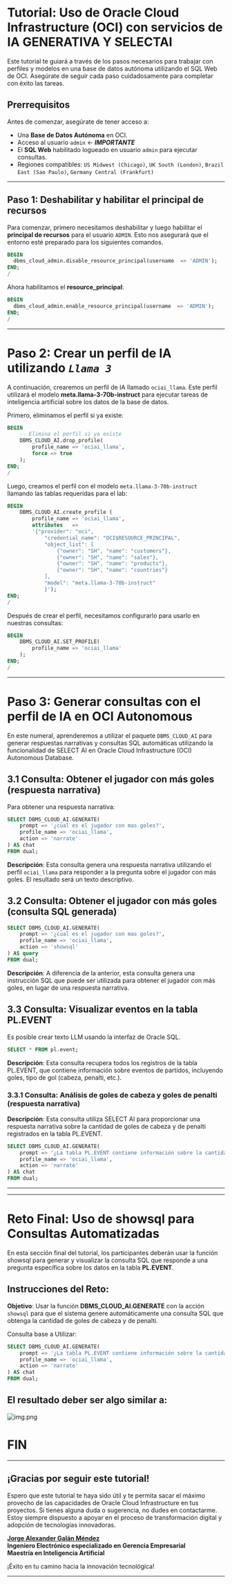 # Tutorial: Uso de Oracle Cloud Infrastructure (OCI) con servicios de IA GENERATIVA Y SELECTAI



Este tutorial te guiará a través de los pasos necesarios para trabajar con perfiles y modelos en una base de datos autónoma utilizando el SQL Web de OCI. Asegúrate de seguir cada paso cuidadosamente para completar con éxito las tareas.

## Prerrequisitos

Antes de comenzar, asegúrate de tener acceso a:
- Una **Base de Datos Autónoma** en OCI.
- Acceso al usuario `admin` <- **_IMPORTANTE_**
- El **SQL Web** habilitado logueado en usuario `admin` para ejecutar consultas.
- Regiones compatibles: `US Midwest (Chicago)`, `UK South (London)`, `Brazil East (Sao Paulo)`, `Germany Central (Frankfurt)`

---

## Paso 1: Deshabilitar y habilitar el principal de recursos

Para comenzar, primero necesitamos deshabilitar y luego habilitar el **principal de recursos** para el usuario `ADMIN`. Esto nos asegurará que el entorno esté preparado para los siguientes comandos.

```sql
BEGIN
  dbms_cloud_admin.disable_resource_principal(username  => 'ADMIN');
END;
/
```

Ahora habilitamos el **resource_principal**:

```sql
BEGIN
  dbms_cloud_admin.enable_resource_principal(username  => 'ADMIN');
END;
/
```

---

# Paso 2: Crear un perfil de IA utilizando **_`Llama 3`_**

A continuación, crearemos un perfil de IA llamado `ociai_llama`. Este perfil utilizará el modelo **meta.llama-3-70b-instruct** para ejecutar tareas de inteligencia artificial sobre los datos de la base de datos.

Primero, eliminamos el perfil si ya existe:

```sql
BEGIN
    -- Elimina el perfil si ya existe
    DBMS_CLOUD_AI.drop_profile(
        profile_name => 'ociai_llama',
        force => true
    );     
END;
/
```

Luego, creamos el perfil con el modelo `meta.llama-3-70b-instruct` llamando las tablas requeridas para el lab:

```sql
BEGIN
    DBMS_CLOUD_AI.create_profile (                                              
        profile_name => 'ociai_llama',
        attributes   => 
        '{"provider": "oci",
            "credential_name": "OCI$RESOURCE_PRINCIPAL",
            "object_list": [
                {"owner": "SH", "name": "customers"},
                {"owner": "SH", "name": "sales"},
                {"owner": "SH", "name": "products"},
                {"owner": "SH", "name": "countries"}
            ],
            "model": "meta.llama-3-70b-instruct"
            }');
END;
/
```

Después de crear el perfil, necesitamos configurarlo para usarlo en nuestras consultas:

```sql
BEGIN
    DBMS_CLOUD_AI.SET_PROFILE(
        profile_name => 'ociai_llama'
    );
END;
/
```
---

# Paso 3: Generar consultas con el perfil de IA en OCI Autonomous

En este numeral, aprenderemos a utilizar el paquete `DBMS_CLOUD_AI` para generar respuestas narrativas y consultas SQL automáticas utilizando la funcionalidad de SELECT AI en Oracle Cloud Infrastructure (OCI) Autonomous Database.

## 3.1 Consulta: Obtener el jugador con más goles (respuesta narrativa)
Para obtener una respuesta narrativa:

```sql
SELECT DBMS_CLOUD_AI.GENERATE(
    prompt => '¿cual es el jugador con mas goles?',
    profile_name => 'ociai_llama',
    action => 'narrate'
) AS chat
FROM dual;
```
**Descripción**: Esta consulta genera una respuesta narrativa utilizando el perfil `ociai_llama` para responder a la pregunta sobre el jugador con más goles. El resultado será un texto descriptivo.


## 3.2 Consulta: Obtener el jugador con más goles (consulta SQL generada)

```sql
SELECT DBMS_CLOUD_AI.GENERATE(
    prompt => '¿cual es el jugador con mas goles?',
    profile_name => 'ociai_llama',
    action => 'showsql'
) AS query
FROM dual;
```

**Descripción**: A diferencia de la anterior, esta consulta genera una instrucción SQL que puede ser utilizada para obtener el jugador con más goles, en lugar de una respuesta narrativa.

## 3.3 Consulta: Visualizar eventos en la tabla PL.EVENT

Es posible crear texto LLM usando la interfaz de Oracle SQL.

```sql
SELECT * FROM pl.event;
```
**Descripción**: Esta consulta recupera todos los registros de la tabla PL.EVENT, que contiene información sobre eventos de partidos, incluyendo goles, tipo de gol (cabeza, penalti, etc.).

### 3.3.1 Consulta: Análisis de goles de cabeza y goles de penalti (respuesta narrativa)

**Descripción**: Esta consulta utiliza SELECT AI para proporcionar una respuesta narrativa sobre la cantidad de goles de cabeza y de penalti registrados en la tabla PL.EVENT.

```sql
SELECT DBMS_CLOUD_AI.GENERATE(
    prompt => '¿La tabla PL.EVENT contiene información sobre la cantidad de goles, donde están marcados como Y / N dependiendo de cómo se anotaron. La columna HEAD indica si el gol fue de cabeza. ¿Cuántos goles de cabeza se han realizado?,¿Cuántos goles de PENALTY se han realizado?, Responde en español',
    profile_name => 'ociai_llama',
    action => 'narrate'
) AS chat
FROM dual;
```

---

---


# Reto Final: Uso de showsql para Consultas Automatizadas

En esta sección final del tutorial, los participantes deberán usar la función showsql para generar y visualizar la consulta SQL que responde a una pregunta específica sobre los datos en la tabla **PL.EVENT**.

## Instrucciones del Reto:

**Objetivo**: Usar la función **DBMS_CLOUD_AI.GENERATE** con la acción `showsql` para que el sistema genere automáticamente una consulta SQL que obtenga la cantidad de goles de cabeza y de penalti.

Consulta base a Utilizar:

```sql
SELECT DBMS_CLOUD_AI.GENERATE(
    prompt => '¿La tabla PL.EVENT contiene información sobre la cantidad de goles, donde están marcados como Y / N dependiendo de cómo se anotaron. La columna HEAD indica si el gol fue de cabeza. ¿Cuántos goles de cabeza se han realizado?,¿Cuántos goles de PENALTY se han realizado?, Responde en español',
    profile_name => 'ociai_llama',
    action => 'narrate'
) AS chat
FROM dual;
```
## El resultado deber ser algo similar a:

![img.png](img.png)

# FIN

---

## ¡Gracias por seguir este tutorial!

Espero que este tutorial te haya sido útil y te permita sacar el máximo provecho de las capacidades de Oracle Cloud Infrastructure en tus proyectos. Si tienes alguna duda o sugerencia, no dudes en contactarme. Estoy siempre dispuesto a apoyar en el proceso de transformación digital y adopción de tecnologías innovadoras.

**[Jorge Alexander Galán Méndez](https://www.linkedin.com/in/jorge-alexander-galan-mendez/)**  
**Ingeniero Electrónico especializado en Gerencia Empresarial**  
**Maestría en Inteligencia Artificial**  

¡Éxito en tu camino hacia la innovación tecnológica!

---



